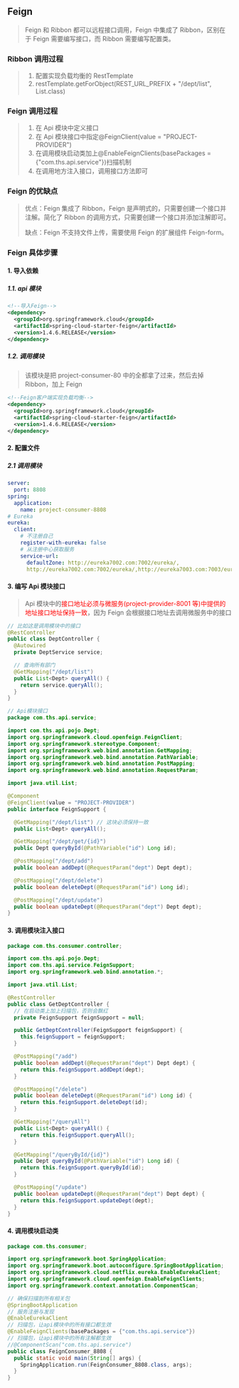 ## Feign

> Feign 和 Ribbon 都可以远程接口调用，Feign 中集成了 Ribbon，区别在于 Feign 需要编写接口，而 Ribbon 需要编写配置类。

### Ribbon 调用过程

> 1. 配置实现负载均衡的 RestTemplate
> 2. restTemplate.getForObject(REST_URL_PREFIX + "/dept/list", List.class)

### Feign 调用过程

> 1. 在 Api 模块中定义接口
> 2. 在 Api 模块接口中指定@FeignClient(value = "PROJECT-PROVIDER")
> 3. 在调用模块启动类加上@EnableFeignClients(basePackages = {"com.ths.api.service"})扫描机制
> 4. 在调用地方注入接口，调用接口方法即可

### Feign 的优缺点

> 优点：Feign 集成了 Ribbon，Feign 是声明式的，只需要创建一个接口并注解。简化了 Ribbon 的调用方式，只需要创建一个接口并添加注解即可。
>
> 缺点：Feign 不支持文件上传，需要使用 Feign 的扩展组件 Feign-form。

### Feign 具体步骤

#### 1. 导入依赖

##### 1.1. api 模块

```xml
<!--导入Feign-->
<dependency>
  <groupId>org.springframework.cloud</groupId>
  <artifactId>spring-cloud-starter-feign</artifactId>
  <version>1.4.6.RELEASE</version>
</dependency>
```

##### 1.2. 调用模块

> 该模块是把 project-consumer-80 中的全都拿了过来，然后去掉 Ribbon，加上 Feign

```xml
<!--Feign客户端实现负载均衡-->
<dependency>
  <groupId>org.springframework.cloud</groupId>
  <artifactId>spring-cloud-starter-feign</artifactId>
  <version>1.4.6.RELEASE</version>
</dependency>
```

#### 2. 配置文件

##### 2.1 调用模块

```yaml
server:
  port: 8808
spring:
  application:
    name: project-consumer-8808
# Eureka
eureka:
  client:
    # 不注册自己
    register-with-eureka: false
    # 从注册中心获取服务
    service-url:
      defaultZone: http://eureka7002.com:7002/eureka/,
      http://eureka7002.com:7002/eureka/,http://eureka7003.com:7003/eureka/
```

#### 3. 编写 Api 模块接口

> Api 模块中的<font color=red>接口地址必须与微服务(project-provider-8001 等)中提供的地址接口地址保持一致</font>，因为 Feign 会根据接口地址去调用微服务中的接口

```java
// 比如这是调用模块中的接口
@RestController
public class DeptController {
  @Autowired
  private DeptService service;

  // 查询所有部门
  @GetMapping("/dept/list")
  public List<Dept> queryAll() {
    return service.queryAll();
  }
}
```

```java
// Api模块接口
package com.ths.api.service;

import com.ths.api.pojo.Dept;
import org.springframework.cloud.openfeign.FeignClient;
import org.springframework.stereotype.Component;
import org.springframework.web.bind.annotation.GetMapping;
import org.springframework.web.bind.annotation.PathVariable;
import org.springframework.web.bind.annotation.PostMapping;
import org.springframework.web.bind.annotation.RequestParam;

import java.util.List;

@Component
@FeignClient(value = "PROJECT-PROVIDER")
public interface FeignSupport {

  @GetMapping("/dept/list") // 这块必须保持一致
  public List<Dept> queryAll();

  @GetMapping("/dept/get/{id}")
  public Dept queryById(@PathVariable("id") Long id);

  @PostMapping("/dept/add")
  public boolean addDept(@RequestParam("dept") Dept dept);

  @PostMapping("/dept/delete")
  public boolean deleteDept(@RequestParam("id") Long id);

  @PostMapping("/dept/update")
  public boolean updateDept(@RequestParam("dept") Dept dept);
}
```

#### 3. 调用模块注入接口

```java
package com.ths.consumer.controller;

import com.ths.api.pojo.Dept;
import com.ths.api.service.FeignSupport;
import org.springframework.web.bind.annotation.*;

import java.util.List;

@RestController
public class GetDeptController {
  // 在启动类上加上扫描包，否则会飘红
  private FeignSupport feignSupport = null;

  public GetDeptController(FeignSupport feignSupport) {
    this.feignSupport = feignSupport;
  }

  @PostMapping("/add")
  public boolean addDept(@RequestParam("dept") Dept dept) {
    return this.feignSupport.addDept(dept);
  }

  @PostMapping("/delete")
  public boolean deleteDept(@RequestParam("id") Long id) {
    return this.feignSupport.deleteDept(id);
  }

  @GetMapping("/queryAll")
  public List<Dept> queryAll() {
    return this.feignSupport.queryAll();
  }

  @GetMapping("/queryById/{id}")
  public Dept queryById(@PathVariable("id") Long id) {
    return this.feignSupport.queryById(id);
  }

  @PostMapping("/update")
  public boolean updateDept(@RequestParam("dept") Dept dept) {
    return this.feignSupport.updateDept(dept);
  }
}
```

#### 4. 调用模块启动类

```java
package com.ths.consumer;

import org.springframework.boot.SpringApplication;
import org.springframework.boot.autoconfigure.SpringBootApplication;
import org.springframework.cloud.netflix.eureka.EnableEurekaClient;
import org.springframework.cloud.openfeign.EnableFeignClients;
import org.springframework.context.annotation.ComponentScan;

// 确保扫描到所有相关包
@SpringBootApplication
// 服务注册与发现
@EnableEurekaClient
// 扫描包，让api模块中的所有接口都生效
@EnableFeignClients(basePackages = {"com.ths.api.service"})
// 扫描包，让api模块中的所有注解都生效
//@ComponentScan("com.ths.api.service")
public class FeignConsumer_8808 {
  public static void main(String[] args) {
    SpringApplication.run(FeignConsumer_8808.class, args);
  }
}
```
